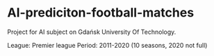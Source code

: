 # AI-prediciton-football-matches
Project for AI subject on Gdańsk University Of Technology. 

League: Premier league
Period: 2011-2020 (10 seasons, 2020 not full)
